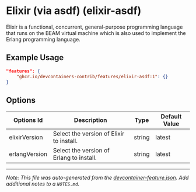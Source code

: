 
# Elixir (via asdf) (elixir-asdf)

Elixir is a functional, concurrent, general-purpose programming language that runs on the BEAM virtual machine which is also used to implement the Erlang programming language.

## Example Usage

```json
"features": {
    "ghcr.io/devcontainers-contrib/features/elixir-asdf:1": {}
}
```

## Options

| Options Id | Description | Type | Default Value |
|-----|-----|-----|-----|
| elixirVersion | Select the version of Elixir to install. | string | latest |
| erlangVersion | Select the version of Erlang to install. | string | latest |



---

_Note: This file was auto-generated from the [devcontainer-feature.json](https://github.com/devcontainers-contrib/features/blob/main/src/elixir-asdf/devcontainer-feature.json).  Add additional notes to a `NOTES.md`._
